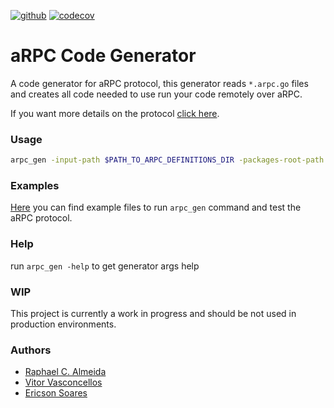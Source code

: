 [![github](https://github.com/almeida-raphael/arpc_code_generator/workflows/Unit%20Tests/badge.svg)](https://github.com/almeida-raphael/arpc_code_generator)
[![codecov](https://codecov.io/gh/almeida-raphael/arpc_code_generator/branch/master/graph/badge.svg)](https://codecov.io/gh/almeida-raphael/arpc_code_generator)
# aRPC Code Generator
A code generator for aRPC protocol, this generator reads `*.arpc.go` files and creates all code needed to 
use run your code remotely over aRPC.

If you want more details on the protocol [click here](https://github.com/almeida-raphael/arpc).

### Usage
```sh
arpc_gen -input-path $PATH_TO_ARPC_DEFINITIONS_DIR -packages-root-path $PATH_TO_PACKAGE_CREATION_DIR
```

### Examples
[Here](https://github.com/almeida-raphael/arpc_examples) you can find example files to run `arpc_gen` command and test the aRPC protocol.

### Help
run `arpc_gen -help` to get generator args help

### WIP
This project is currently a work in progress and should be not used in production environments.

### Authors
* [Raphael C. Almeida](https://github.com/almeida-raphael)
* [Vitor Vasconcellos](https://github.com/HeavenVolkoff)
* [Ericson Soares](https://github.com/fogodev)
